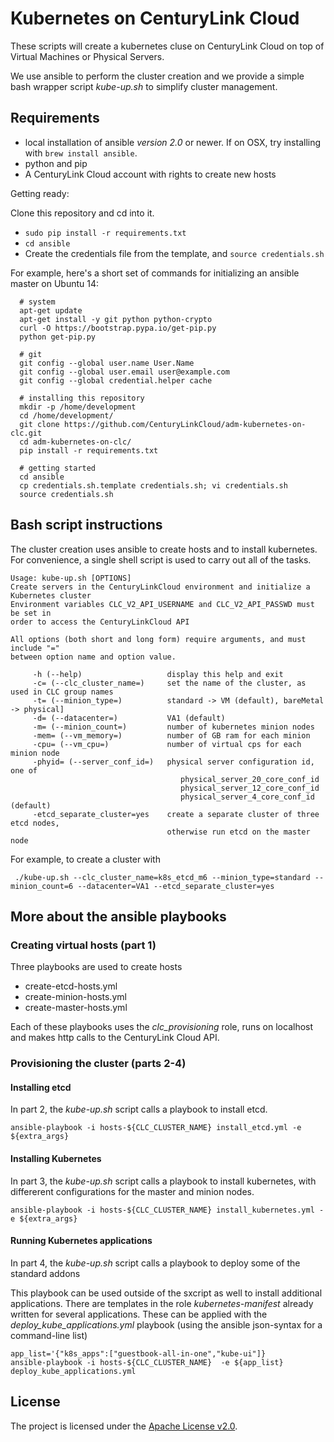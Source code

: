 # Kubernetes on CenturyLink Cloud

These scripts will create a kubernetes cluse on CenturyLink Cloud on top of Virtual Machines or Physical Servers. 

We use ansible to perform the cluster creation and we provide a simple bash wrapper script _kube-up.sh_ to simplify cluster management.  

## Requirements

- local installation of ansible _version 2.0_ or newer.  If on OSX, try installing with `brew install ansible`. 
- python and pip
- A CenturyLink Cloud account with rights to create new hosts

Getting ready:

Clone this repository and cd into it.
- `sudo pip install -r requirements.txt`
- `cd ansible`
- Create the credentials file from the template, and `source credentials.sh`


For example, here's a short set of commands for initializing an ansible master on Ubuntu 14:
```
  # system
  apt-get update
  apt-get install -y git python python-crypto
  curl -O https://bootstrap.pypa.io/get-pip.py
  python get-pip.py

  # git
  git config --global user.name User.Name
  git config --global user.email user@example.com
  git config --global credential.helper cache

  # installing this repository
  mkdir -p /home/development
  cd /home/development/
  git clone https://github.com/CenturyLinkCloud/adm-kubernetes-on-clc.git
  cd adm-kubernetes-on-clc/
  pip install -r requirements.txt

  # getting started
  cd ansible
  cp credentials.sh.template credentials.sh; vi credentials.sh
  source credentials.sh
```

## Bash script instructions

The cluster creation uses ansible to create hosts and to install kubernetes.  
For convenience, a single shell script is used to carry out all of the tasks.

```
Usage: kube-up.sh [OPTIONS]
Create servers in the CenturyLinkCloud environment and initialize a Kubernetes cluster
Environment variables CLC_V2_API_USERNAME and CLC_V2_API_PASSWD must be set in
order to access the CenturyLinkCloud API

All options (both short and long form) require arguments, and must include "="
between option name and option value.

     -h (--help)                   display this help and exit
     -c= (--clc_cluster_name=)     set the name of the cluster, as used in CLC group names
     -t= (--minion_type=)          standard -> VM (default), bareMetal -> physical]
     -d= (--datacenter=)           VA1 (default)
     -m= (--minion_count=)         number of kubernetes minion nodes
     -mem= (--vm_memory=)          number of GB ram for each minion
     -cpu= (--vm_cpu=)             number of virtual cps for each minion node
     -phyid= (--server_conf_id=)   physical server configuration id, one of
                                      physical_server_20_core_conf_id
                                      physical_server_12_core_conf_id
                                      physical_server_4_core_conf_id (default)
     -etcd_separate_cluster=yes    create a separate cluster of three etcd nodes,
                                   otherwise run etcd on the master node
```

For example, to create a cluster with

```
 ./kube-up.sh --clc_cluster_name=k8s_etcd_m6 --minion_type=standard --minion_count=6 --datacenter=VA1 --etcd_separate_cluster=yes
```
## More about the ansible playbooks

### Creating virtual hosts (part 1)

Three playbooks are used to create hosts
- create-etcd-hosts.yml
- create-minion-hosts.yml
- create-master-hosts.yml

Each of these playbooks uses the _clc_provisioning_ role, runs on localhost and
makes http calls to the CenturyLink Cloud API.

### Provisioning the cluster (parts 2-4)

#### Installing etcd

In part 2, the _kube-up.sh_ script calls a playbook to install etcd.

`ansible-playbook -i hosts-${CLC_CLUSTER_NAME} install_etcd.yml -e ${extra_args}`


#### Installing Kubernetes

In part 3, the _kube-up.sh_ script calls a playbook to install kubernetes, with
differerent configurations for the master and minion nodes.

`ansible-playbook -i hosts-${CLC_CLUSTER_NAME} install_kubernetes.yml -e ${extra_args}`

#### Running Kubernetes applications

In part 4, the _kube-up.sh_ script calls a playbook to deploy some of the standard
addons

This playbook can be used outside of the sxcript as well to install additional
applications.  There are templates in the role _kubernetes-manifest_ already
written for several applications.  These can be applied with the
_deploy_kube_applications.yml_ playbook (using the ansible json-syntax for
a command-line list)

```
app_list='{"k8s_apps":["guestbook-all-in-one","kube-ui"]}
ansible-playbook -i hosts-${CLC_CLUSTER_NAME}  -e ${app_list}  deploy_kube_applications.yml
```


## License

The project is licensed under the [Apache License v2.0](http://www.apache.org/licenses/LICENSE-2.0.html).
